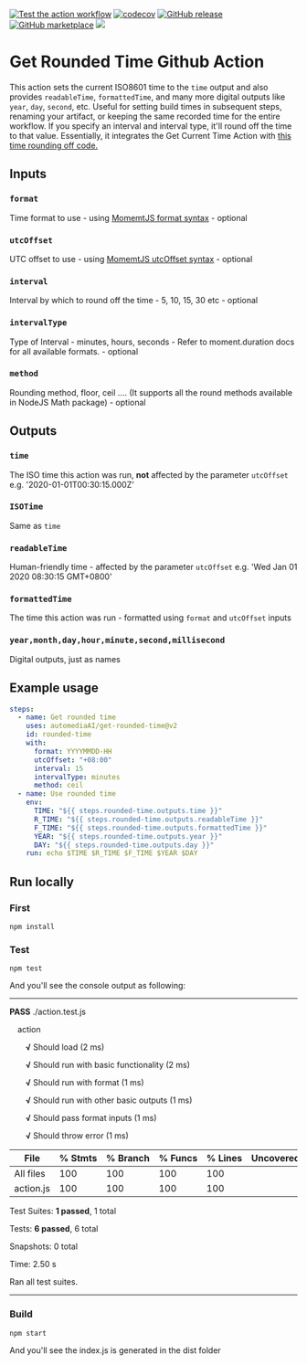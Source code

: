 [![Test the action workflow](https://github.com/automediaAI/get-rounded-time/workflows/Test%20the%20action/badge.svg)](https://github.com/automediaAI/get-rounded-time/actions?query=workflow:"Test+the+action")
[![codecov](https://codecov.io/gh/automediaAI/get-rounded-time/branch/master/graph/badge.svg)](https://codecov.io/gh/automediaAI/get-rounded-time/branch/master)
[![GitHub release](https://img.shields.io/github/release/automediaAI/get-rounded-time.svg)](https://github.com/automediaAI/get-rounded-time/releases/latest)
[![GitHub marketplace](https://img.shields.io/badge/marketplace-get--rounded--time-blue?logo=github)](https://github.com/marketplace/actions/get-rounded-time)
[![](https://img.shields.io/github/contributors/automediaAI/get-rounded-time.svg)](https://github.com/automediaAI/get-rounded-time/graphs/contributors)

# Get Rounded Time Github Action

This action sets the current ISO8601 time to the `time` output and also provides `readableTime`, `formattedTime`, and many more digital outputs like `year`, `day`, `second`, etc. Useful for setting build times in subsequent steps, renaming your artifact, or keeping the same recorded time for the entire workflow. If you specify an interval and interval type, it'll round off the time to that value. Essentially, it integrates the Get Current Time Action with [this time rounding off code.](https://github.com/arshadkazmi42/datetime-round)

## Inputs

### `format`

Time format to use - using [MomemtJS format syntax](https://momentjs.com/docs/#/displaying/format/) - optional

### `utcOffset`

UTC offset to use - using [MomemtJS utcOffset syntax](https://momentjs.com/docs/#/manipulating/utc-offset/) - optional

### `interval`

Interval by which to round off the time - 5, 10, 15, 30 etc - optional

### `intervalType`

Type of Interval - minutes, hours, seconds - Refer to moment.duration docs for all available formats. - optional

### `method`

Rounding method, floor, ceil .... (It supports all the round methods available in NodeJS Math package) - optional

## Outputs

### `time`

The ISO time this action was run, **not** affected by the parameter `utcOffset`  e.g. '2020-01-01T00:30:15.000Z'

### `ISOTime`

Same as `time`

### `readableTime`

Human-friendly time - affected by the parameter `utcOffset`  e.g. 'Wed Jan 01 2020 08:30:15 GMT+0800'

### `formattedTime`

The time this action was run - formatted using `format` and `utcOffset` inputs

### `year,month,day,hour,minute,second,millisecond`

Digital outputs, just as names

## Example usage

```yaml
steps:
  - name: Get rounded time
    uses: automediaAI/get-rounded-time@v2
    id: rounded-time
    with:
      format: YYYYMMDD-HH
      utcOffset: "+08:00"
      interval: 15
      intervalType: minutes
      method: ceil
  - name: Use rounded time
    env:
      TIME: "${{ steps.rounded-time.outputs.time }}"
      R_TIME: "${{ steps.rounded-time.outputs.readableTime }}"
      F_TIME: "${{ steps.rounded-time.outputs.formattedTime }}"
      YEAR: "${{ steps.rounded-time.outputs.year }}"
      DAY: "${{ steps.rounded-time.outputs.day }}"
    run: echo $TIME $R_TIME $F_TIME $YEAR $DAY
```

## Run locally

### First

```
npm install
```

### Test

```
npm test
```

And you'll see the console output as following:

***

**PASS**  ./action.test.js

&ensp;&ensp;action
  
  &ensp;&ensp;&ensp;&ensp;**√** Should load (2 ms)

  &ensp;&ensp;&ensp;&ensp;**√** Should run with basic functionality (2 ms)

  &ensp;&ensp;&ensp;&ensp;**√** Should run with format (1 ms)

  &ensp;&ensp;&ensp;&ensp;**√** Should run with other basic outputs (1 ms)

  &ensp;&ensp;&ensp;&ensp;**√** Should pass format inputs (1 ms)

  &ensp;&ensp;&ensp;&ensp;**√** Should throw error (1 ms)


File       | %&nbsp;Stmts | %&nbsp;Branch | %&nbsp;Funcs | %&nbsp;Lines | Uncovered&nbsp;Line&nbsp;#s
-----------|---------|----------|---------|---------|-------------------
All files  |     100 |      100 |     100 |     100 | 
 action.js |     100 |      100 |     100 |     100 | 

Test Suites: **1 passed**, 1 total

Tests:       **6 passed**, 6 total

Snapshots:   0 total

Time:        2.50 s

Ran all test suites.

***

### Build

```
npm start
```

And you'll see the index.js is generated in the dist folder